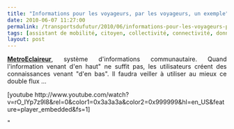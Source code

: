 ```yaml
---
title: "Informations pour les voyageurs, par les voyageurs, un exemple"
date: 2010-06-07 11:27:00
permalink: /transportsdufutur/2010/06/informations-pour-les-voyageurs-par-les-voyageurs-un-exemple.html
tags: [assistant de mobilité, citoyen, collectivité, connectivité, données réelles, internet]
layout: post
---
```


<p style="text-align: justify"><strong><a href="http://www.metroeclaireur.com/" target="_blank">MetroEclaireur</a></strong>, système d'informations communautaire. Quand l'information venant d'en haut" ne suffit pas, les utilisateurs créent des connaissances venant "d'en bas". Il faudra veiller à utiliser au mieux ce double flux ...</p> <p style=""text-align: left"">  [youtube http://www.youtube.com/watch?v=rO_IYp7z9l8&rel=0&color1=0x3a3a3a&color2=0x999999&hl=en_US&feature=player_embedded&fs=1]</p>"
